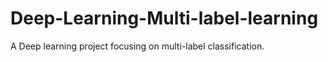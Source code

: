 # Deep-Learning-Multi-label-learning
A Deep learning project focusing on multi-label classification.
